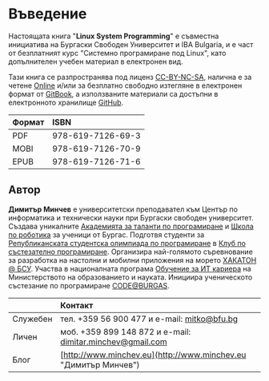 # Въведение

Настоящата книга "**Linux System Programming**" е съвместна инициатива на Бургаски Свободен Университет и IBA Bulgaria, и е част от безплатният курс "Системно програмиране под Linux", като допълнителен учебен материал в електронен вид.

Тази книга се разпространява под лиценз [CC-BY-NC-SA](https://creativecommons.org/licenses/by-nc-sa/4.0/ "CC-BY-NC-SA"), налична е за четене [Online](https://dimitarminchev.gitbooks.io/linux-system-programming) и/или за безплатно свободно изтегляне в електронен формат от [GitBook](https://legacy.gitbook.com/book/dimitarminchev/linux-system-programming/), а използваните материали са достъпни в електронното хранилище [GitHub](https://github.com/dimitarminchev/LSP/).

| Формат | ISBN |
| :--- | :--- |
| PDF | 978-619-7126-69-3 |
| MOBI | 978-619-7126-70-9 |
| EPUB | 978-619-7126-71-6 |

## Автор

**Димитър Минчев** е университетски преподавател към Център по информатика и технически науки при Бургаски свободен университет. Създава уникалните [Академията за таланти по програмиране](http://atp.bfu.bg/) и [Школа по роботика](http://robots.bfu.bg/) за ученици от Бургас. Подготвя студенти за [Републиканската студентска олимпиада по програмиране](http://www.bcpc.eu/) в [Клуб по състезателно програмиране](https://dev.bfu.bg/). Организира най-голямото съревнование за разработка на настолни и мобилни приложения на морето [ХАКАТОН @ БСУ](https://dev.bfu.bg/hackathon/). Участва в националната програма [Обучение за ИТ кариера](https://github.com/dimitarminchev/ITCareer) на Министерството на образованието и науката. Инициира ученическото състезание по програмиране [CODE@BURGAS](https://spoj.bfu.bg/).

|| Контакт |
| :--- | :--- |
| Служебен | тел. +359 56 900 477 и e-mail: [mitko@bfu.bg](http://www.minchev.eu/about/mitko@bfu.bg) |
| Личен | моб. +359 899 148 872 и e-mail: [dimitar.minchev@gmail.com](mailto:dimitar.minchev@gmail.com) |
| Блог | [http://www.minchev.eu](http://www.minchev.eu "Димитър Минчев") |

